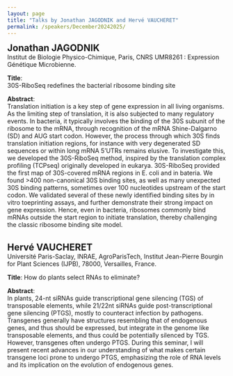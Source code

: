 ```yaml
---
layout: page
title: "Talks by Jonathan JAGODNIK and Hervé VAUCHERET"
permalink: /speakers/December20242025/
---
```

<span style="font-size: 1.5em;"><strong>Jonathan JAGODNIK</strong></span><br>
Institut de Biologie Physico-Chimique, Paris, CNRS UMR8261 : Expression Génétique Microbienne.

**Title**:  
30S-RiboSeq redefines the bacterial ribosome binding site

**Abstract**:  
Translation initiation is a key step of gene expression in all living organisms.  As the limiting step of translation, it is also subjected to many regulatory events. In bacteria, it typically involves the binding of the 30S subunit of the ribosome to the mRNA, through recognition of the mRNA Shine-Dalgarno (SD) and AUG start codon. However, the process through which 30S finds translation initiation regions, for instance with very degenerated SD sequences or within long mRNA 5’UTRs remains elusive. To investigate this, we developed the 30S-RiboSeq method, inspired by the translation complex profiling (TCPseq) originally developed in eukarya. 30S-RiboSeq provided the first map of 30S-covered mRNA regions in E. coli and in bateria. We found >400 non-canonical 30S binding sites, as well as many unexpected 30S binding patterns, sometimes over 100 nucleotides upstream of the start codon. We validated several of these newly identified binding sites by in vitro toeprinting assays, and further demonstrate their strong impact on gene expression. Hence, even in bacteria, ribosomes commonly bind mRNAs outside the start region to initiate translation, thereby challenging the classic ribosome binding site model. <br><br> 

<span style="font-size: 1.5em;"><strong>Hervé VAUCHERET</strong></span><br>
Université Paris-Saclay, INRAE, AgroParisTech, Institut Jean-Pierre Bourgin for Plant Sciences (IJPB), 78000, Versailles, France.

**Title**:
How do plants select RNAs to eliminate?

**Abstract**:  
In plants, 24-nt siRNAs guide transcriptional gene silencing (TGS) of transposable elements, while 21/22nt siRNAs guide post-transcriptional gene silencing (PTGS), mostly to counteract infection by pathogens. Transgenes generally have structures resembling that of endogenous genes, and thus should be expressed, but integrate in the genome like transposable elements, and thus could be potentially silenced by TGS. However, transgenes often undergo PTGS. During this seminar, I will present recent advances in our understanding of what makes certain transgene loci prone to undergo PTGS, emphasizing the role of RNA levels and its implication on the evolution of endogenous genes.
